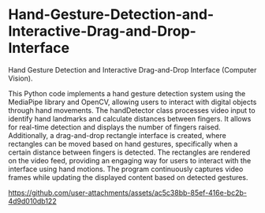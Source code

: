# Hand-Gesture-Detection-and-Interactive-Drag-and-Drop-Interface
Hand Gesture Detection and Interactive Drag-and-Drop Interface (Computer Vision).

This Python code implements a hand gesture detection system using the MediaPipe library and OpenCV, allowing users to interact with digital objects through hand movements. The handDetector class processes video input to identify hand landmarks and calculate distances between fingers. It allows for real-time detection and displays the number of fingers raised. Additionally, a drag-and-drop rectangle interface is created, where rectangles can be moved based on hand gestures, specifically when a certain distance between fingers is detected. The rectangles are rendered on the video feed, providing an engaging way for users to interact with the interface using hand motions. The program continuously captures video frames while updating the displayed content based on detected gestures.



https://github.com/user-attachments/assets/ac5c38bb-85ef-416e-bc2b-4d9d010db122



